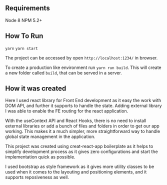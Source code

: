 ## Requirements

Node 8
NPM 5.2+


## How To Run

`yarn`
`yarn start`

The project can be accessed by open `http://localhost:1234/` in browser.

To create a production like environment run `yarn run build`. This will create a new folder called `build`, that can be served in a server.

## How it was created

Here I used react library for Front End development as it easy the work with DOM API, and further it supports to handle the state. Adding external library I was able to enable the FE routing for the react application.

With the useContext API and React Hooks, there is no need to install external libraries or add a bunch of files and folders in order to get our app working. This makes it a much simpler, more straightforward way to handle global state management in the application.

This project was created using creat-react-app boilerplate as it helps to simplify development process as it gives zero configurations and start the implementation quick as possible.

I used bootstrap as style framework as it gives more utility classes to be used when it comes to the layouting and positioning elements, and it supports reposiveness as well.
